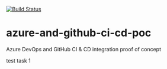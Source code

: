[![Build Status](https://dev.azure.com/jcsemprit/AZ%20DevOps%20and%20GitHub%20integration/_apis/build/status/sempjc.azure-and-github-ci-cd-poc?branchName=main)](https://dev.azure.com/jcsemprit/AZ%20DevOps%20and%20GitHub%20integration/_build/latest?definitionId=1&branchName=main)

# azure-and-github-ci-cd-poc

Azure DevOps and GitHub CI &amp; CD integration proof of concept

test task 1
